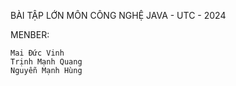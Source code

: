 BÀI TẬP LỚN MÔN CÔNG NGHỆ JAVA - UTC - 2024

MENBER:
```
Mai Đức Vinh
Trịnh Mạnh Quang
Nguyễn Mạnh Hùng
```
